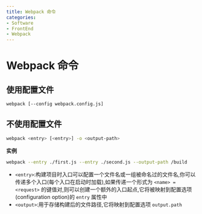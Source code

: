 ```yaml
---
title: Webpack 命令
categories:
- Software
- FrontEnd
- Webpack
---
```

# Webpack 命令

## 使用配置文件

```bash
webpack [--config webpack.config.js]
```

## 不使用配置文件

```sh
webpack <entry> [<entry>] -o <output-path>
```

**实例**

```sh
webpack --entry ./first.js --entry ./second.js --output-path /build
```

- `<entry>`:构建项目时入口可以配置一个文件名或一组被命名过的文件名,你可以传递多个入口(每个入口在启动时加载),如果传递一个形式为 `<name> = <request>` 的键值对,则可以创建一个额外的入口起点,它将被映射到配置选项(configuration option)的 `entry` 属性中
- `<output>`:用于存储构建后的文件路径,它将映射到配置选项 `output.path`
